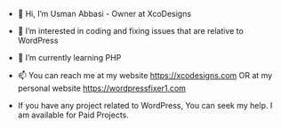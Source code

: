 - 👋 Hi, I’m Usman Abbasi - Owner at XcoDesigns
- 👀 I’m interested in coding and fixing issues that are relative to WordPress
- 🌱 I’m currently learning PHP
- 📫 You can reach me at my website https://xcodesigns.com OR at my personal website https://wordpressfixer1.com

- If you have any project related to WordPress, You can seek my help. I am available for Paid Projects.
